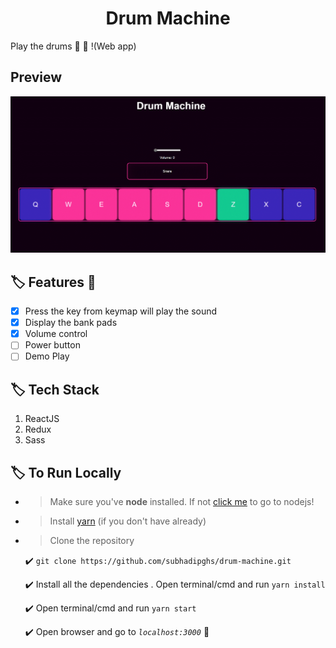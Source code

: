 <h1 align="center">Drum Machine</h1>

Play the drums :drum: :sparkling_heart: !(Web app)

## Preview 

 ![Image of Drum Machine](preview.gif)


## :label: Features :100: 
- [x] Press the key from keymap will play the sound
- [x] Display the bank pads
- [x] Volume control
- [ ] Power button
- [ ] Demo Play

## :label: Tech Stack
1. ReactJS
2. Redux
3. Sass

## :label: To Run Locally
- >Make sure you've **node** installed. If not [click me](https://nodejs.org) to go to nodejs!

- >Install [yarn](https://classic.yarnpkg.com/en/) (if you don't have already)

- >Clone the repository	
	
	:heavy_check_mark: ```git clone https://github.com/subhadipghs/drum-machine.git```
	
	:heavy_check_mark: Install all the dependencies . Open terminal/cmd and run ``` yarn install ```

	:heavy_check_mark: Open terminal/cmd and run ``` yarn start ```

	:heavy_check_mark:  Open browser and go to *```localhost:3000```* :rocket:
